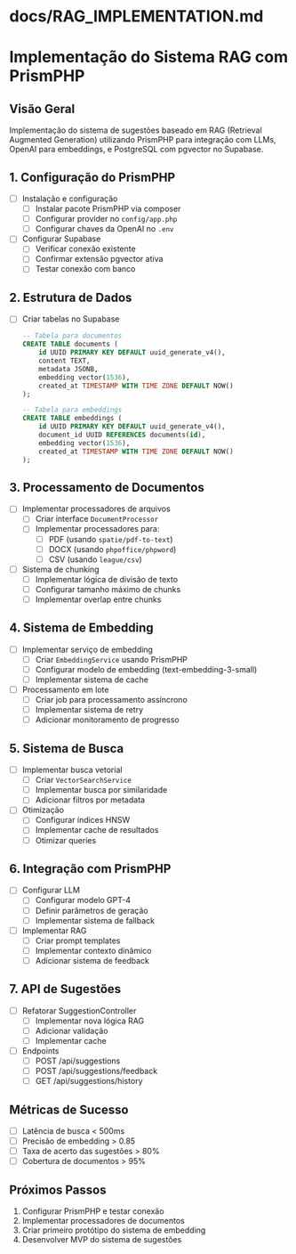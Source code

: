 # docs/RAG_IMPLEMENTATION.md

# Implementação do Sistema RAG com PrismPHP

## Visão Geral
Implementação do sistema de sugestões baseado em RAG (Retrieval Augmented Generation) utilizando PrismPHP para integração com LLMs, OpenAI para embeddings, e PostgreSQL com pgvector no Supabase.

## 1. Configuração do PrismPHP
- [ ] Instalação e configuração
  - [ ] Instalar pacote PrismPHP via composer
  - [ ] Configurar provider no `config/app.php`
  - [ ] Configurar chaves da OpenAI no `.env`

- [ ] Configurar Supabase
  - [ ] Verificar conexão existente
  - [ ] Confirmar extensão pgvector ativa
  - [ ] Testar conexão com banco

## 2. Estrutura de Dados
- [ ] Criar tabelas no Supabase
  ```sql
  -- Tabela para documentos
  CREATE TABLE documents (
      id UUID PRIMARY KEY DEFAULT uuid_generate_v4(),
      content TEXT,
      metadata JSONB,
      embedding vector(1536),
      created_at TIMESTAMP WITH TIME ZONE DEFAULT NOW()
  );

  -- Tabela para embeddings
  CREATE TABLE embeddings (
      id UUID PRIMARY KEY DEFAULT uuid_generate_v4(),
      document_id UUID REFERENCES documents(id),
      embedding vector(1536),
      created_at TIMESTAMP WITH TIME ZONE DEFAULT NOW()
  );
  ```

## 3. Processamento de Documentos
- [ ] Implementar processadores de arquivos
  - [ ] Criar interface `DocumentProcessor`
  - [ ] Implementar processadores para:
    - [ ] PDF (usando `spatie/pdf-to-text`)
    - [ ] DOCX (usando `phpoffice/phpword`)
    - [ ] CSV (usando `league/csv`)

- [ ] Sistema de chunking
  - [ ] Implementar lógica de divisão de texto
  - [ ] Configurar tamanho máximo de chunks
  - [ ] Implementar overlap entre chunks

## 4. Sistema de Embedding
- [ ] Implementar serviço de embedding
  - [ ] Criar `EmbeddingService` usando PrismPHP
  - [ ] Configurar modelo de embedding (text-embedding-3-small)
  - [ ] Implementar sistema de cache

- [ ] Processamento em lote
  - [ ] Criar job para processamento assíncrono
  - [ ] Implementar sistema de retry
  - [ ] Adicionar monitoramento de progresso

## 5. Sistema de Busca
- [ ] Implementar busca vetorial
  - [ ] Criar `VectorSearchService`
  - [ ] Implementar busca por similaridade
  - [ ] Adicionar filtros por metadata

- [ ] Otimização
  - [ ] Configurar índices HNSW
  - [ ] Implementar cache de resultados
  - [ ] Otimizar queries

## 6. Integração com PrismPHP
- [ ] Configurar LLM
  - [ ] Configurar modelo GPT-4
  - [ ] Definir parâmetros de geração
  - [ ] Implementar sistema de fallback

- [ ] Implementar RAG
  - [ ] Criar prompt templates
  - [ ] Implementar contexto dinâmico
  - [ ] Adicionar sistema de feedback

## 7. API de Sugestões
- [ ] Refatorar SuggestionController
  - [ ] Implementar nova lógica RAG
  - [ ] Adicionar validação
  - [ ] Implementar cache

- [ ] Endpoints
  - [ ] POST /api/suggestions
  - [ ] POST /api/suggestions/feedback
  - [ ] GET /api/suggestions/history

## Métricas de Sucesso
- [ ] Latência de busca < 500ms
- [ ] Precisão de embedding > 0.85
- [ ] Taxa de acerto das sugestões > 80%
- [ ] Cobertura de documentos > 95%

## Próximos Passos
1. Configurar PrismPHP e testar conexão
2. Implementar processadores de documentos
3. Criar primeiro protótipo do sistema de embedding
4. Desenvolver MVP do sistema de sugestões